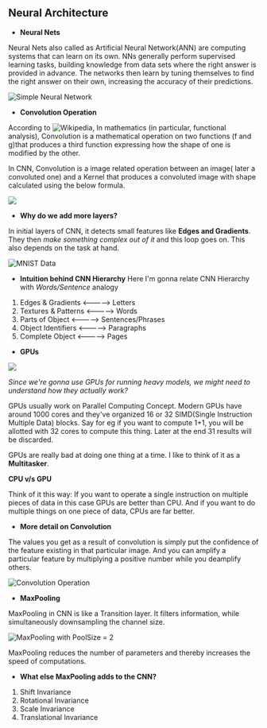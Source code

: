## Neural Architecture

* **Neural Nets**

Neural Nets also called as Artificial Neural Network(ANN) are computing systems that can learn on its own. NNs generally perform supervised learning tasks, building knowledge from data sets where the right answer is provided in advance. The networks then learn by tuning themselves to find the right answer on their own, increasing the accuracy of their predictions.


![Simple Neural Network](https://miro.medium.com/max/1063/0*u-AnjlGU9IxM5_Ju.png)



* **Convolution Operation**

According to ![Wikipedia](https://en.wikipedia.org/wiki/Convolution), In mathematics (in particular, functional analysis), Convolution is a mathematical operation on two functions (f and g)that produces a third function expressing how the shape of one is modified by the other.

In CNN, Convolution is a image related operation between an image( later a convoluted one) and a Kernel that produces a convoluted image with shape calculated using the below formula.

![](https://miro.medium.com/max/660/0*_r70kZaBlXSyZzz5.)



* **Why do we add more layers?** 
 
In initial layers of CNN, it detects small features like **Edges and Gradients**. They then *make something complex out of it* and this loop goes on. This also depends on the task at hand. 

![MNIST Data](https://external-preview.redd.it/Dhrpp8M4X9BpyFOKGpD6uxl2aFRC3fBS-akgcZ2cxYw.gif?format=png8&s=8a9143099e235e11018e7adcadcb7b7973f5e4c1)


* **Intuition behind CNN Hierarchy**
Here I'm gonna relate CNN Hierarchy with *Words/Sentence* analogy

 1. Edges & Gradients   <----->  Letters
 2. Textures & Patterns <----->  Words
 3. Parts of Object     <----->  Sentences/Phrases
 4. Object Identifiers  <----->  Paragraphs
 5. Complete Object     <----->  Pages
 
 
 * **GPUs**
 
 ![](https://encrypted-tbn0.gstatic.com/images?q=tbn%3AANd9GcQKZSnL0Wmsbq4THsaOHxIxyOa0FYulCN5t3UUwNWfVrIWNqdQf&usqp=CAU)
 

 *Since we're gonna use GPUs for running heavy models, we might need to understand how they actually work?*
 
 GPUs usually work on Parallel Computing Concept. Modern GPUs have around 1000 cores and they've organized 16 or 32 SIMD(Single Instruction Multiple Data) blocks. Say for eg if you want to compute 1+1, you will be allotted with 32 cores to compute this thing. Later at the end 31 results will be discarded.  
 
GPUs are really bad at doing one thing at a time. I like to think of it as a **Multitasker**.

**CPU v/s GPU**

Think of it this way: If you want to operate a single instruction on multiple pieces of data in this case GPUs are better than CPU. And if you want to do multiple things on one piece of data, CPUs are far better.


* **More detail on Convolution**


The values you get as a result of convolution is simply put the confidence of the feature existing in that particular image. And you can amplify a particular feature by multiplying a positive number while you deamplify others. 

![Convolution Operation](https://miro.medium.com/max/3412/1*xBkRA7cVyXGHIrtngV3qlg.png)



* **MaxPooling**

MaxPooling in CNN is like a Transition layer. It filters information, while simultaneously downsampling the channel size. 

![MaxPooling with PoolSize = 2](https://computersciencewiki.org/images/8/8a/MaxpoolSample2.png)

MaxPooling reduces the number of parameters and thereby increases the speed of computations.

* **What else MaxPooling adds to the CNN?**

1. Shift Invariance
2. Rotational Invariance
3. Scale Invariance
4. Translational Invariance

